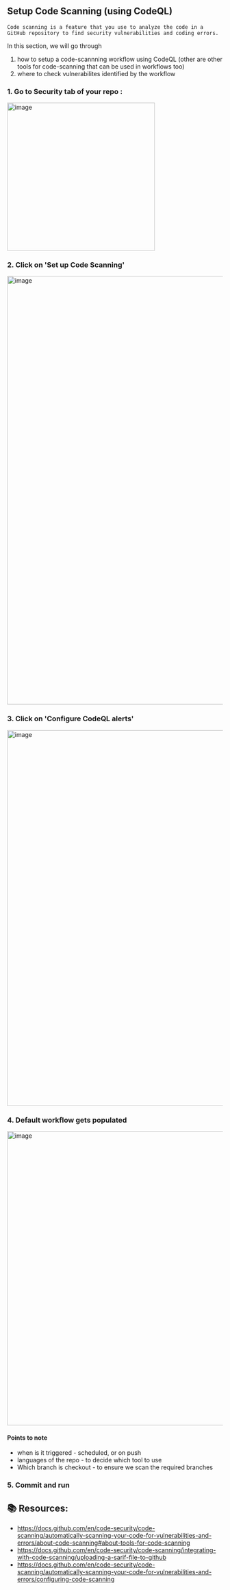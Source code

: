 ## Setup Code Scanning (using CodeQL)

```
Code scanning is a feature that you use to analyze the code in a GitHub repository to find security vulnerabilities and coding errors. 
```

In this section, we will go through
 1. how to setup a code-scannning workflow using CodeQL (other are other tools for code-scanning that can be used in workflows too)
 2. where to check vulnerabilites identified by the workflow

### 1. Go to Security tab of your repo :
<img width="345" alt="image" src="https://user-images.githubusercontent.com/58063491/168086730-354d4ba3-97a9-482f-a047-f8b762f8adb8.png">

### 2. Click on 'Set up Code Scanning'
<img width="999" alt="image" src="https://user-images.githubusercontent.com/58063491/168086809-dd27b0e5-a34b-4eb7-9130-c8856de0cd10.png">

### 3. Click on 'Configure CodeQL alerts'
<img width="876" alt="image" src="https://user-images.githubusercontent.com/58063491/168086961-24db3d8f-10e3-4b99-a925-eb72b33aaedf.png">

### 4. Default workflow gets populated 
<img width="686" alt="image" src="https://user-images.githubusercontent.com/58063491/168087070-4b026678-49c9-4bad-8902-db52d94f63e3.png">

#### Points to note
  - when is it triggered - scheduled, or on push
  - languages of the repo - to decide which tool to use
  - Which branch is checkout - to ensure we scan the required branches

### 5. Commit and run



## 📚 Resources:
   - https://docs.github.com/en/code-security/code-scanning/automatically-scanning-your-code-for-vulnerabilities-and-errors/about-code-scanning#about-tools-for-code-scanning
   - https://docs.github.com/en/code-security/code-scanning/integrating-with-code-scanning/uploading-a-sarif-file-to-github 
   - https://docs.github.com/en/code-security/code-scanning/automatically-scanning-your-code-for-vulnerabilities-and-errors/configuring-code-scanning
